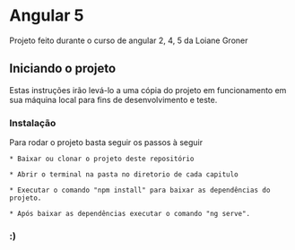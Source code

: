# Angular 5

Projeto feito durante o curso de angular 2, 4, 5 da Loiane Groner

## Iniciando o projeto

Estas instruções irão levá-lo a uma cópia do projeto em funcionamento em sua máquina local para fins de desenvolvimento e teste.

### Instalação

Para rodar o projeto basta seguir os passos à seguir

```
* Baixar ou clonar o projeto deste repositório

* Abrir o terminal na pasta no diretorio de cada capitulo

* Executar o comando "npm install" para baixar as dependências do projeto.

* Após baixar as dependências executar o comando "ng serve". 

```

### :)